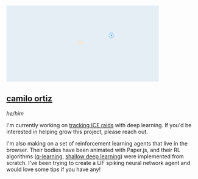 <img src="image.png" width=400></img>

## [camilo ortiz](https://camilodoa.ml)

*he/him*

I'm currently working on [tracking ICE raids](https://ai-melts-ice.ml) with deep
learning. If you'd be interested in helping grow this project, please reach out.


I'm also making on a set of reinforcement learning agents that live in the browser.
Their bodies have been animated with Paper.js, and their RL algorithms
([q-learning](https://camilodoa.ml/ra), [shallow deep learning](https://camilodoa.ml/dra)) were implemented from scratch.
I've been trying to create a LIF spiking neural network agent and would love some tips if you have any!

<!-- ---

<img src="ra-image.png" width=400></img>

### [Ra](https://camilodoa.ml/ra)
*Q-learning agent*

---

<img src="dra-image.png" width=400></img>

### [Dra](https://camilodoa.dra)
*Deep reinforcement learning agent* -->
